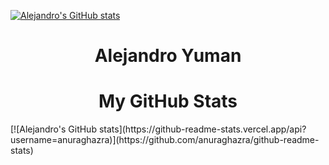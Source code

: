 [![Alejandro's GitHub stats](https://github-readme-stats.vercel.app/api?username=Alejandro-Yuman)](https://github.com/anuraghazra/github-readme-stats)

<!--
**Alejandro-Yuman/Alejandro-Yuman** is a ✨ _special_ ✨ repository because its `README.md` (this file) appears on your GitHub profile.

Here are some ideas to get you started:

- 🔭 I’m currently working on ...
- 🌱 I’m currently learning ...
- 👯 I’m looking to collaborate on ...
- 🤔 I’m looking for help with ...
- 💬 Ask me about ...
- 📫 How to reach me: ...
- 😄 Pronouns: ...
- ⚡ Fun fact: ...
-->

<h1 align="center">Alejandro Yuman</h1>

<h1 align="center">My GitHub Stats</h1>
[![Alejandro's GitHub stats](https://github-readme-stats.vercel.app/api?username=anuraghazra)](https://github.com/anuraghazra/github-readme-stats)


